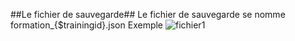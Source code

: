 ##Le fichier de sauvegarde##
Le fichier de sauvegarde se nomme formation_{$trainingid}.json
Exemple 
![fichier1](https://user-images.githubusercontent.com/26385729/59779686-03b04700-92b9-11e9-9c4b-a0d67fbd7bc4.png)
